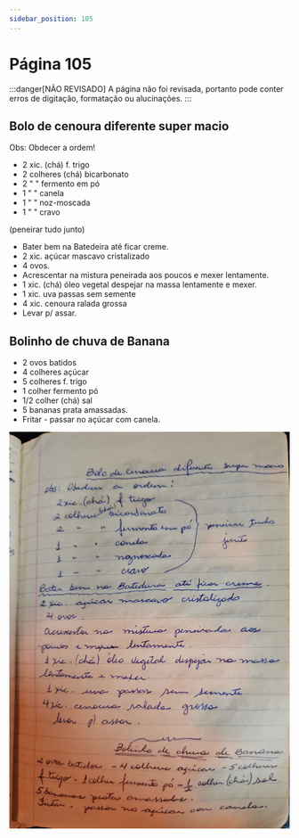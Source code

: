 ```yaml
---
sidebar_position: 105
---
```

# Página 105
:::danger[NÃO REVISADO]
A página não foi revisada, portanto pode conter erros de digitação, formatação ou alucinações.
:::
## Bolo de cenoura diferente super macio

Obs: Obdecer a ordem!

*   2 xic. (chá) f. trigo
*   2 colheres (chá) bicarbonato
*   2 " " fermento em pó
*   1 " " canela
*   1 " " noz-moscada
*   1 " " cravo

(peneirar tudo junto)

*   Bater bem na Batedeira até ficar creme.
*   2 xic. açúcar mascavo cristalizado
*   4 ovos.
*   Acrescentar na mistura peneirada aos poucos e mexer lentamente.
*   1 xic. (chá) óleo vegetal despejar na massa lentamente e mexer.
*   1 xic. uva passas sem semente
*   4 xic. cenoura ralada grossa
*   Levar p/ assar.

## Bolinho de chuva de Banana

*   2 ovos batidos
*   4 colheres açúcar
*   5 colheres f. trigo
*   1 colher fermento pó
*   1/2 colher (chá) sal
*   5 bananas prata amassadas.
*   Fritar - passar no açúcar com canela.

![imagem base](./images/page_105.png)